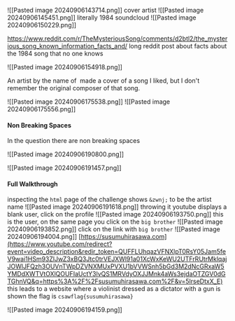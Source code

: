 ![[Pasted image 20240906143714.png]]
cover artist
![[Pasted image 20240906145451.png]]
literally 1984 soundcloud
![[Pasted image 20240906150229.png]]



https://www.reddit.com/r/TheMysteriousSong/comments/d2btl2/the_mysterious_song_known_information_facts_and/
long reddit post about facts about the 1984 song that no one knows


![[Pasted image 20240906154918.png]]

An artist by the name of ‌ made a cover of a song I liked, but I don't remember the original composer of that song.

![[Pasted image 20240906175538.png]]
![[Pasted image 20240906175556.png]]


#### Non Breaking Spaces
In the question there are non breaking spaces

![[Pasted image 20240906190800.png]]

![[Pasted image 20240906191457.png]]

#### Full Walkthrough
inspecting the `html` page of the challenge shows `&zwnj;` to be the artist name
![[Pasted image 20240906191618.png]]
throwing it youtube displays a blank user, click on the profile
![[Pasted image 20240906193750.png]]
this is the user, on the same page you click on the `big brother`
![[Pasted image 20240906193852.png]]
click on the link with `big brother`
![[Pasted image 20240906194004.png]]
[https://susumuhirasawa.com](https://www.youtube.com/redirect?event=video_description&redir_token=QUFFLUhqazVFNXlpT0RsY05Jam5feV9wai1HSm93ZlJwZ3xBQ3Jtc0trVEJXWl91a01XcWxKeWU2UTFrRUtrMklqajJOWlJFQzh3OUVnTWpDZVNXMUxPVXU1bVVWSnh5bGd3M2dNcGRxaW5YMDdXWTVtOXlQOUFIaUctY3lvQS1MRVdyOXJJMnk4aWs3ejdaOTZGV0dGTGhnVQ&q=https%3A%2F%2Fsusumuhirasawa.com%2F&v=5lrseDtxX_E)
this leads to a website where a violinist dressed as a dictator with a gun is shown the flag is `csawflag{susumuhirasawa}`

![[Pasted image 20240906194159.png]]